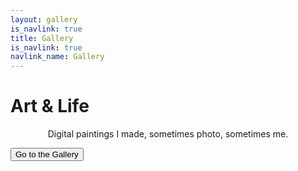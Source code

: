 ```yaml
---
layout: gallery
is_navlink: true
title: Gallery
is_navlink: true
navlink_name: Gallery
---
```


# Art & Life

<p style="text-align: center">Digital paintings I made, sometimes photo, sometimes me.</p>

<div class="art-circle">
<!--    <div class="inside">
    </div>
-->
</div>

<button class="default_button" id="artPageButton">Go to the Gallery</button>
